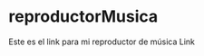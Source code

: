 # reproductorMusica
Este es el link para mi reproductor de música
<a src="https://sandieg0.github.io/reproductorMusica/">Link</a>
